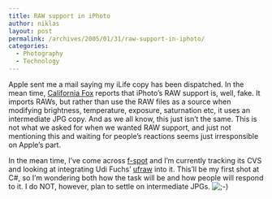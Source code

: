 ```yaml
---
title: RAW support in iPhoto
author: niklas
layout: post
permalink: /archives/2005/01/31/raw-support-in-iphoto/
categories:
  - Photography
  - Technology
---
```

Apple sent me a mail saying my iLife copy has been dispatched. In the mean time, <a href="http://www.californiafox.com/archives/working_with_raw_in_iphoto_05.php" class="broken_link">California Fox</a> reports that iPhoto&#8217;s RAW support is, well, fake. It imports RAWs, but rather than use the RAW files as a source when modifying brightness, temperature, exposure, saturnation etc, it uses an intermediate JPG copy. And as we all know, this just isn&#8217;t the same. This is not what we asked for when we wanted RAW support, and just not mentioning this and waiting for people&#8217;s reactions seems just irresponsible on Apple&#8217;s part.

In the mean time, I&#8217;ve come across [f-spot][1] and I&#8217;m currently tracking its CVS and looking at integrating Udi Fuchs&#8217; [ufraw][2] into it. This&#8217;ll be my first shot at C#, so I&#8217;m wondering both how the task will be and how people will respond to it. I do NOT, however, plan to settle on intermediate JPGs. <img src='http://blog.saers.com/wp-includes/images/smilies/icon_wink.gif' alt=';-)' class='wp-smiley' />

 [1]: http://www.gnome.org/projects/f-spot/
 [2]: http://ufraw.sourceforge.net/